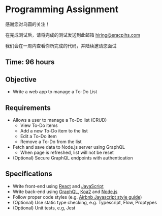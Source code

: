 # Programming Assignment

感谢您对乌圆的关注！

在完成测试后，请将完成的测试发送到此邮箱 hiring@eracpihs.com

我们会在一周内查看你所完成的代码，并陆续邀请您面试

## Time: 96 hours

## Objective

- Write a web app to manage a To-Do List

## Requirements

- Allows a user to manage a To-Do list (CRUD)
  - View To-Do items
  - Add a new To-Do item to the list
  - Edit a To-Do item
  - Remove a To-Do from the list
- Fetch and save data to Node.js server using GraphQL
  - When page is refreshed, list will not be reset
- (Optional) Secure GraphQL endpoints with authentication

## Specifications

- Write front-end using [React](https://zh-hans.reactjs.org/docs/getting-started.html) and [JavaScript](https://developer.mozilla.org/zh-CN/docs/Web/JavaScript)
- Write back-end using [GraphQL](https://graphql.cn/learn/), [Koa2](https://koajs.com/#introduction) and [Node.js](https://nodejs.org/zh-cn/docs/guides/getting-started-guide/)
- Follow proper code styles (e.g. [Airbnb Javascript style guide](https://github.com/lin-123/javascript))
- (Optional) Use static type checking, e.g. Typescript, Flow, Proptypes
- (Optional) Unit tests, e.g, Jest
